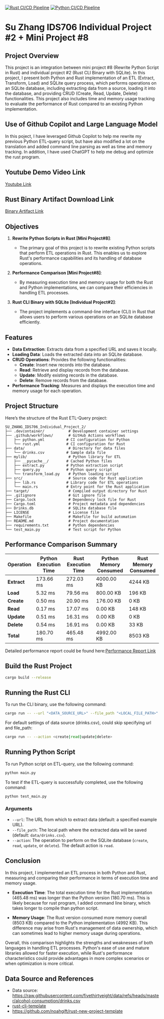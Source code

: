 [![Rust CI/CD Pipeline](https://github.com/nogibjj/Su_Zhang_IDS706_Individual_Project_2/actions/workflows/rust.yml/badge.svg)](https://github.com/nogibjj/Su_Zhang_IDS706_Individual_Project_2/actions/workflows/rust.yml)
[![Python CI/CD Pipeline](https://github.com/nogibjj/Su_Zhang_IDS706_Individual_Project_2/actions/workflows/python.yml/badge.svg)](https://github.com/nogibjj/Su_Zhang_IDS706_Individual_Project_2/actions/workflows/python.yml)

# Su Zhang IDS706 Individual Project #2 + Mini Project #8

## Project Overview

This project is an integration between mini project #8 (Rewrite Python Script in Rust) and individual project #2 (Rust CLI Binary with SQLite). In this project, I present both Python and Rust implementation of an ETL (Extract, Transform, Load) and SQLite query process, which performs operations on an SQLite database, including extracting data from a source, loading it into the database, and providing CRUD (Create, Read, Update, Delete) functionalities. This project also includes time and memory usage tracking to evaluate the performance of Rust compared to an existing Python implementation.

## Use of Github Copilot and Large Language Model
In this poject, I have leveraged Github Copilot to help me rewrite my previous Python ETL-query script, but have also modified a lot on the translation and added command line parsing as well as time and memory tracking. In addition, I have used ChatGPT to help me debug and optimize the rust program.

## Youtube Demo Video Link 
[Youtube Link](https://youtu.be/oIvrwimx89o)

## Rust Binary Artifact Download Link
[Binary Artifact Link](https://github.com/nogibjj/Su_Zhang_IDS706_Individual_Project_2/actions/runs/11544066702/artifacts/2109752973)

## Objectives

1. **Rewrite Python Scripts in Rust [Mini Project#8]**: 
   - The primary goal of this project is to rewrite existing Python scripts that perform ETL operations in Rust. This enables us to explore Rust's performance capabilities and its handling of database operations.

2. **Performance Comparison [Mini Project#8]**: 
   - By measuring execution time and memory usage for both the Rust and Python implementations, we can compare their efficiencies in handling ETL processes.

3. **Rust CLI Binary with SQLite [Individual Project#2]**: 
   - The project implements a command-line interface (CLI) in Rust that allows users to perform various operations on an SQLite database efficiently.

## Features

- **Data Extraction**: Extracts data from a specified URL and saves it locally.
- **Loading Data**: Loads the extracted data into an SQLite database.
- **CRUD Operations**: Provides the following functionalities:
  - **Create**: Insert new records into the database.
  - **Read**: Retrieve and display records from the database.
  - **Update**: Modify existing records in the database.
  - **Delete**: Remove records from the database.
- **Performance Tracking**: Measures and displays the execution time and memory usage for each operation.

## Project Structure

Here’s the structure of the Rust ETL-Query project:

```
SU_ZHANG_IDS706_Individual_Project_2/
├── .devcontainer/           # Development container settings
├── .github/workflows/       # GitHub Actions workflows
│   ├── python.yml          # CI configuration for Python
│   └── rust.yml            # CI configuration for Rust
├── data/                    # Directory for data files
│   └── drinks.csv          # Sample data file
├── mylib/                   # Python library for ETL
│   ├── __pycache__/        # Cached Python files
│   ├── extract.py          # Python extraction script
│   ├── query.py            # Python query script
│   └── transform_load.py    # Python loading script
├── src/                     # Source code for Rust application
│   ├── lib.rs              # Library code for ETL operations
│   └── main.rs             # Entry point for the Rust application
├── target/                  # Compiled output directory for Rust
├── .gitignore               # Git ignore file
├── Cargo.lock               # Dependency lock file for Rust
├── Cargo.toml               # Project metadata and dependencies
├── Drinks.db                # SQLite database file
├── LICENSE                  # License file
├── Makefile                 # Makefile for build automation
├── README.md                # Project documentation
├── requirements.txt         # Python dependencies
└── test_main.py             # Test script for Python
```

## Performance Comparison Summary

| Operation          | Python Execution Time | Rust Execution Time | Python Memory Consumed | Rust Memory Consumed |
|---------------------|-----------------------|---------------------|-------------------------|----------------------|
| **Extract**         | 173.66 ms             | 272.03 ms           | 4000.00 KB              | 4244 KB              |
| **Load**            | 5.32 ms               | 79.56 ms            | 800.00 KB               | 196 KB               |
| **Create**          | 0.50 ms               | 20.90 ms            | 176.00 KB               | 0 KB                 |
| **Read**            | 0.17 ms               | 17.07 ms            | 0.00 KB                 | 148 KB               |
| **Update**          | 0.51 ms               | 16.31 ms            | 0.00 KB                 | 0 KB                 |
| **Delete**          | 0.54 ms               | 16.91 ms            | 0.00 KB                 | 33 KB                |
| **Total**           | 180.70 ms             | 465.48 ms           | 4992.00 KB              | 8503 KB              |

Detailed performance report could be found here:[Performance Report Link](https://github.com/nogibjj/Su_Zhang_IDS706_Individual_Project_2/blob/main/performance_comparison.md)

## Build the Rust Project

```bash
cargo build --release
```

## Running the Rust CLI

To run the CLI binary, use the following command:

```bash
cargo run -- --url "<DATA_SOURCE_URL>" --file_path "<LOCAL_FILE_PATH>" --action <create|read|update|delete>
```

For default settings of data source (drinks.csv), could skip specifying url and file_path:

```bash
cargo run -- --action <create|read|update|delete>
```

## Running Python Script

To run Python script on ETL-query, use the following command:

```bash
python main.py
```

To test if the ETL-query is successfully completed, use the following command:

```bash
python test_main.py
```


### Arguments

- `--url`: The URL from which to extract data (default: a specified example URL).
- `--file_path`: The local path where the extracted data will be saved (default: `data/drinks.csv`).
- `--action`: The operation to perform on the SQLite database (`create`, `read`, `update`, or `delete`). The default action is `read`.


## Conclusion

In this project, I implemented an ETL process in both Python and Rust, measuring and comparing their performance in terms of execution time and memory usage.

- **Execution Time**: The total execution time for the Rust implementation (465.48 ms) was longer than the Python version (180.70 ms). This is likely because for rust program, I added command line binary, which takes longer to compile than python script. 
  
- **Memory Usage**: The Rust version consumed more memory overall (8503 KB) compared to the Python implementation (4992 KB). This difference may arise from Rust's management of data ownership, which can sometimes lead to higher memory usage during operations.

Overall, this comparison highlights the strengths and weaknesses of both languages in handling ETL processes. Python's ease of use and mature libraries allowed for faster execution, while Rust's performance characteristics could provide advantages in more complex scenarios or when optimization is more critical.

## Data Source and References

* Data source: https://raw.githubusercontent.com/fivethirtyeight/data/refs/heads/master/alcohol-consumption/drinks.csv
* [rust-cli-template](https://github.com/kbknapp/rust-cli-template)
* https://github.com/noahgift/rust-new-project-template
